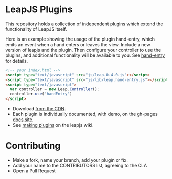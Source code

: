 LeapJS Plugins
==============

This repository holds a collection of independent plugins which extend the functionality of LeapJS itself.

Here is an example showing the usage of the plugin hand-entry, which emits an event when a hand enters or leaves
the view.  Include a new version of leapjs and the plugin.  Then configure your controller to use the plugins, and
additional functionality will be available to you.  See [hand-entry](hand-entry) for details.

```html
<!-- your index.html -->
<script type="text/javascript" src="js/leap-0.4.0.js"></script>
<script type="text/javascript" src="js/lib/leap.hand-entry.js"></script>
<script type="text/javascript">
  var controller = new Leap.Controller();
  controller.use('handEntry')
</script>
```

 - Download [from the CDN](http://developer.leapmotion.com/leapjs/plugins).
 - Each plugin is individually documented, with demo, on the gh-pages [docs site](http://leapmotion.github.io/leapjs-plugins/docs/).
 - See [making plugins](http://github.com/leapmotion/leapjs/wiki/plugins) on the leapjs wiki.



Contributing
===============

 - Make a fork, name your branch, add your plugin or fix.
 - Add your name to the CONTRIBUTORS list, agreeing to the CLA
 - Open a Pull Request